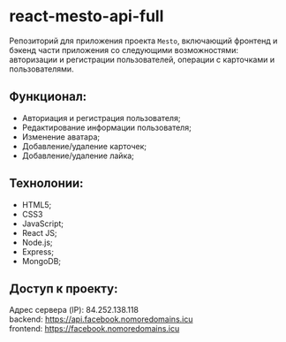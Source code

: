 # react-mesto-api-full
Репозиторий для приложения проекта `Mesto`, включающий фронтенд и бэкенд части приложения со следующими возможностями: авторизации и регистрации пользователей, операции с карточками и пользователями.

## Функционал:
- Авториация и регистрация пользователя;
- Редактирование информации пользователя;
- Изменение аватара;
- Добавление/удаление карточек;
- Добавление/удаление лайка;

## Технолонии:
- HTML5;
- CSS3
- JavaScript;
- React JS;
- Node.js;
- Express;
- MongoDB;


## Доступ к проекту:

  Адрес сервера (IP): 84.252.138.118 \
  backend: https://api.facebook.nomoredomains.icu \
  frontend: https://facebook.nomoredomains.icu

